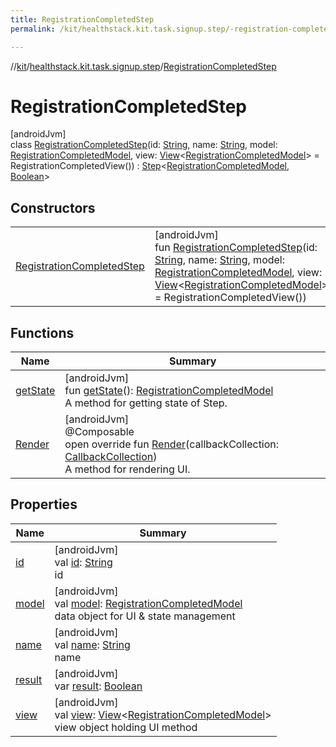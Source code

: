 ```yaml
---
title: RegistrationCompletedStep
permalink: /kit/healthstack.kit.task.signup.step/-registration-completed-step/index.html

---
```

//[kit](/kit.html)/[healthstack.kit.task.signup.step](../index.html)/[RegistrationCompletedStep](index.html)



# RegistrationCompletedStep



[androidJvm]\
class [RegistrationCompletedStep](index.html)(id: [String](https://kotlinlang.org/api/latest/jvm/stdlib/kotlin/-string/index.html), name: [String](https://kotlinlang.org/api/latest/jvm/stdlib/kotlin/-string/index.html), model: [RegistrationCompletedModel](../../healthstack.kit.task.signup.model/-registration-completed-model/index.html), view: [View](../../healthstack.kit.task.base/-view/index.html)&lt;[RegistrationCompletedModel](../../healthstack.kit.task.signup.model/-registration-completed-model/index.html)&gt; = RegistrationCompletedView()) : [Step](../../healthstack.kit.task.base/-step/index.html)&lt;[RegistrationCompletedModel](../../healthstack.kit.task.signup.model/-registration-completed-model/index.html), [Boolean](https://kotlinlang.org/api/latest/jvm/stdlib/kotlin/-boolean/index.html)&gt;



## Constructors


| | |
|---|---|
| [RegistrationCompletedStep](-registration-completed-step.html) | [androidJvm]<br>fun [RegistrationCompletedStep](-registration-completed-step.html)(id: [String](https://kotlinlang.org/api/latest/jvm/stdlib/kotlin/-string/index.html), name: [String](https://kotlinlang.org/api/latest/jvm/stdlib/kotlin/-string/index.html), model: [RegistrationCompletedModel](../../healthstack.kit.task.signup.model/-registration-completed-model/index.html), view: [View](../../healthstack.kit.task.base/-view/index.html)&lt;[RegistrationCompletedModel](../../healthstack.kit.task.signup.model/-registration-completed-model/index.html)&gt; = RegistrationCompletedView()) |


## Functions


| Name | Summary |
|---|---|
| [getState](../../healthstack.kit.task.base/-step/get-state.html) | [androidJvm]<br>fun [getState](../../healthstack.kit.task.base/-step/get-state.html)(): [RegistrationCompletedModel](../../healthstack.kit.task.signup.model/-registration-completed-model/index.html)<br>A method for getting state of Step. |
| [Render](-render.html) | [androidJvm]<br>@Composable<br>open override fun [Render](-render.html)(callbackCollection: [CallbackCollection](../../healthstack.kit.task.base/-callback-collection/index.html))<br>A method for rendering UI. |


## Properties


| Name | Summary |
|---|---|
| [id](../../healthstack.kit.task.base/-step/id.html) | [androidJvm]<br>val [id](../../healthstack.kit.task.base/-step/id.html): [String](https://kotlinlang.org/api/latest/jvm/stdlib/kotlin/-string/index.html)<br>id |
| [model](../../healthstack.kit.task.base/-step/model.html) | [androidJvm]<br>val [model](../../healthstack.kit.task.base/-step/model.html): [RegistrationCompletedModel](../../healthstack.kit.task.signup.model/-registration-completed-model/index.html)<br>data object for UI & state management |
| [name](../../healthstack.kit.task.base/-step/name.html) | [androidJvm]<br>val [name](../../healthstack.kit.task.base/-step/name.html): [String](https://kotlinlang.org/api/latest/jvm/stdlib/kotlin/-string/index.html)<br>name |
| [result](../../healthstack.kit.task.base/-step/result.html) | [androidJvm]<br>var [result](../../healthstack.kit.task.base/-step/result.html): [Boolean](https://kotlinlang.org/api/latest/jvm/stdlib/kotlin/-boolean/index.html) |
| [view](../../healthstack.kit.task.base/-step/view.html) | [androidJvm]<br>val [view](../../healthstack.kit.task.base/-step/view.html): [View](../../healthstack.kit.task.base/-view/index.html)&lt;[RegistrationCompletedModel](../../healthstack.kit.task.signup.model/-registration-completed-model/index.html)&gt;<br>view object holding UI method |

